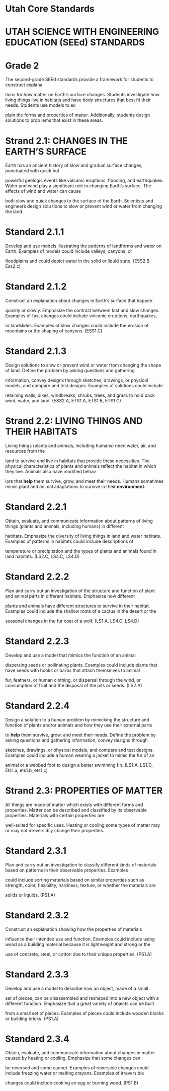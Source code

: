 # Utah Core Standards

# UTAH SCIENCE WITH ENGINEERING EDUCATION (SEEd) STANDARDS

# Grade 2

The second-grade SEEd standards provide a framework for students to construct explana­

tions for how matter on Earth’s surface changes. Students investigate how living things live in habitats and have body structures that best fit their needs. Students use models to ex­

plain the forms and properties of matter. Additionally, students design solutions to prob­ lems that exist in these areas.

# Strand 2.1: CHANGES IN THE EARTH’S SURFACE

Earth has an ancient history of slow and gradual surface changes, punctuated with quick but

powerful geologic events like volcanic eruptions, flooding, and earthquakes. Water and wind play a significant role in changing Earth’s surface. The effects of wind and water can cause

both slow and quick changes to the surface of the Earth. Scientists and engineers design solu­ tions to slow or prevent wind or water from changing the land.

# Standard 2.1.1

Develop and use models illustrating the patterns of landforms and water on Earth. Examples of models could include valleys, canyons, or

floodplains and could depict water in the solid or liquid state. (ESS2.B, Ess2.c)

# Standard 2.1.2

Construct an explanation about changes in Earth’s surface that happen

quickly or slowly. Emphasize the contrast between fast and slow changes. Examples of fast changes could include volcanic eruptions, earthquakes,

or landslides. Examples of slow changes could include the erosion of mountains or the shaping of canyons. (ESS1.C)


# Standard 2.1.3

Design solutions to slow or prevent wind or water from changing the shape of land. Define the problem by asking questions and gathering

information, convey designs through sketches, drawings, or physical models, and compare and test designs. Examples of solutions could include

retaining walls, dikes, windbreaks, shrubs, trees, and grass to hold back wind, water, and land. (ESS2.A, ETS1.A, ETS1.B, ETS1.C)

# Strand 2.2: LIVING THINGS AND THEIR HABITATS 

Living things (plants and animals, including humans) need water, air, and resources from the

land to survive and live in habitats that provide these necessities. The physical characteristics of plants and animals reflect the habitat in which they live. Animals also have modified behav­

iors that **help** them survive, grow, and meet their needs. Humans sometimes mimic plant and animal adaptations to survive in their **environment**.

# Standard 2.2.1

Obtain, evaluate, and communicate information about patterns of living things (plants and animals, including humans) in different

habitats. Emphasize the diversity of living things in land and water habitats. Examples of patterns in habitats could include descriptions of

temperature or precipitation and the types of plants and animals found in land habitats. (LS2.C, LS4.C, LS4.D)

# Standard 2.2.2

Plan and carry out an investigation of the structure and function of plant and animal parts in different habitats. Emphasize how different

plants and animals have different structures to survive in their habitat. Examples could include the shallow roots of a cactus in the desert or the

seasonal changes in the fur coat of a wolf. (LS1.A, LS4.C, LS4.D) 

# Standard 2.2.3

Develop and use a model that mimics the function of an animal

dispersing seeds or pollinating plants. Examples could include plants that have seeds with hooks or barbs that attach themselves to animal

fur, feathers, or human clothing, or dispersal through the wind, or consumption of fruit and the disposal of the pits or seeds. (LS2.A)

# Standard 2.2.4

Design a solution to a human problem by mimicking the structure and function of plants and/or animals and how they use their external parts

to **help** them survive, grow, and meet their needs. Define the problem by asking questions and gathering information, convey designs through

sketches, drawings, or physical models, and compare and test designs. Examples could include a human wearing a jacket to mimic the fur of an

animal or a webbed foot to design a better swimming fin. (LS1.A, LS1.D, Ets1.a, ets1.b, ets1.c)

# Strand 2.3: PROPERTIES OF MATTER

All things are made of matter which exists with different forms and properties. Matter can be described and classified by its observable properties. Materials with certain properties are

well-suited for specific uses. Heating or cooling some types of matter may or may not irrevers­ ibly change their properties.

# Standard 2.3.1

Plan and carry out an investigation to classify different kinds of materials based on patterns in their observable properties. Examples

could include sorting materials based on similar properties such as strength, color, flexibility, hardness, texture, or whether the materials are

solids or liquids. (PS1.A) 

# Standard 2.3.2

Construct an explanation showing how the properties of materials

influence their intended use and function. Examples could include using wood as a building material because it is lightweight and strong or the

use of concrete, steel, or cotton due to their unique properties. (PS1.A) 

# Standard 2.3.3

Develop and use a model to describe how an object, made of a small

set of pieces, can be disassembled and reshaped into a new object with a different function. Emphasize that a great variety of objects can be built

from a small set of pieces. Examples of pieces could include wooden blocks or building bricks. (PS1.A)

# Standard 2.3.4

Obtain, evaluate, and communicate information about changes in matter caused by heating or cooling. Emphasize that some changes can

be reversed and some cannot. Examples of reversible changes could include freezing water or melting crayons. Examples of irreversible

changes could include cooking an egg or burning wood. (PS1.B)
